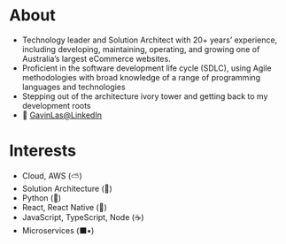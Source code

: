 # About
- Technology leader and Solution Architect with 20+ years’ experience, including developing, maintaining, operating, and growing one of Australia’s largest eCommerce websites. 
- Proficient in the software development life cycle (SDLC), using Agile methodologies with broad knowledge of a range of programming languages and technologies
- Stepping out of the architecture ivory tower and getting back to my development roots 
- :link: [GavinLas@LinkedIn](https://www.linkedin.com/in/gavinlas/)

# Interests
- Cloud, AWS (:partly_sunny:) 
- Solution Architecture (:japanese_castle:)
- Python (:snake:) 
- React, React Native (:unicorn:) 
- JavaScript, TypeScript, Node (:coffee:) 
- Microservices (:black_large_square::black_small_square:)

